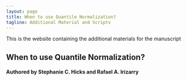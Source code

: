 ```yaml
---
layout: page
title: When to use Quantile Normalization? 
tagline: Additional Material and Scripts
---
```


This is the website containing the additional materials for the manuscript

## When to use Quantile Normalization?

#### Authored by Stephanie C. Hicks and Rafael A. Irizarry